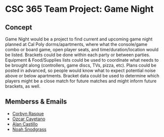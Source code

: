 # CSC 365 Team Project: Game Night

## Concept

Game Night would be a project to find current and upcoming game night planned at Cal Poly dorms/apartments, where what the console/game combo or board game, open player seats, and time/duration/location would be listed. Brackets could be done within each party or between parties. Equipment & Food/Supplies lists could be used to coordinate what needs to be brought along (controllers, game discs, TVs, pizza, etc). Plans could be posted in advanced, so people would know what to expect potential noise above or below apartments. Bracket data could be used to determine which players might be a close match for future matches and might inform future brackets, as well. 

## Memberss & Emails
* [Corbyn Rasque](ccrasque@calpoly.edu)
* [Ozcar Cayetano](hello@calpoly.edu)
* [Alan Castillo](hello@calpoly.edu)
* [Noah Snodgrass](hello@calpoly.edu)
